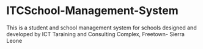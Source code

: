# ITCSchool-Management-System
This is a student and school management system for schools designed and developed by ICT Taraining and Consulting Complex, Freetown- Sierra Leone
